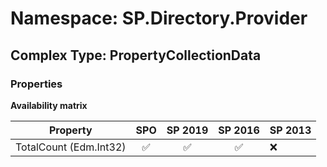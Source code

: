 # Namespace: SP.Directory.Provider

## Complex Type: PropertyCollectionData

### Properties

**Availability matrix**

Property | SPO | SP 2019 | SP 2016 | SP 2013
----------|:---:|:-------:|:-------:|:-------
TotalCount (Edm.Int32) | ✅ | ✅ | ✅ | ❌